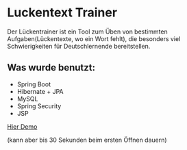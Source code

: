 # Luckentext Trainer
Der Lückentrainer ist ein Tool zum Üben von bestimmten Aufgaben(Lückentexte, wo ein Wort fehlt), die besonders viel Schwierigkeiten für Deutschlernende bereitstellen.

## Was wurde benutzt:
* Spring Boot
* Hibernate + JPA
* MySQL
* Spring Security
* JSP

[Hier Demo](lucken.herokuapp.com)

(kann aber bis 30 Sekunden beim ersten Öffnen dauern)
